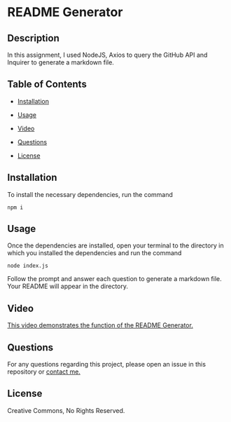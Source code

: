 # README Generator

## Description

In this assignment, I used NodeJS, Axios to query the GitHub API and Inquirer to generate a markdown file.

## Table of Contents

* [Installation](#installation)

* [Usage](#usage)

* [Video](#video)

* [Questions](#questions)

* [License](#license)

## Installation

To install the necessary dependencies, run the command

```
npm i
```

## Usage

Once the dependencies are installed, open your terminal to the directory in which you installed the dependencies and run the command

```
node index.js
```

Follow the prompt and answer each question to generate a markdown file. Your README will appear in the directory.

## Video

[This video demonstrates the function of the README Generator.](https://youtu.be/7490fMVjKzY)

## Questions

For any questions regarding this project, please open an issue in this repository or [contact me.](https://github.com/ftab)

## License

Creative Commons, No Rights Reserved.
